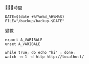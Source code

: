 時間
```
DATE=$(date +%Y%m%d_%H%M%S)
FILE="/backup/backup-$DATE"
```

變數
```
export A_VARIBALE
unset A_VARIBALE
```

```
while true; do echo "hi" ; done;
watch -n 1 -d http http://localhost/
```